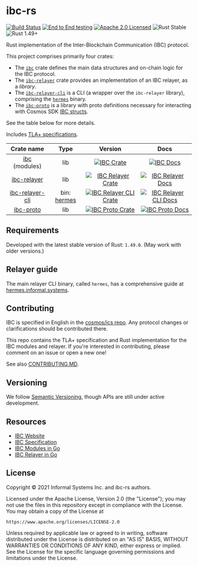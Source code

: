 # ibc-rs

[![Build Status][build-image]][build-link]
[![End to End testing][e2e-image]][e2e-link]
[![Apache 2.0 Licensed][license-image]][license-link]
![Rust Stable][rustc-image]
![Rust 1.49+][rustc-version]

Rust implementation of the Inter-Blockchain Communication (IBC) protocol.

This project comprises primarily four crates:
 
- The [`ibc`][ibc-crate-link] crate defines the main data structures and 
  on-chain logic for the IBC protocol.
- The [`ibc-relayer`][relayer-crate-link] crate provides an implementation 
  of an IBC relayer, as a _library_.
- The [`ibc-relayer-cli`][relayer-cli-crate-link] is a CLI (a wrapper 
  over the `ibc-relayer` library), comprising the 
  [`hermes`](https://hermes.informal.systems) binary.
- The [`ibc-proto`][ibc-proto-crate-link] is a library with proto definitions 
  necessary for interacting with Cosmos SDK
  [IBC structs](https://github.com/cosmos/cosmos-sdk/tree/master/proto/ibc).

See the table below for more details.

Includes [TLA+ specifications](/docs/spec).

| Crate name    |   Type   |     Version       | Docs   |
|:-------------:|:------:|:-------------:|:-----:|
| [ibc](./modules) (modules) | lib|  [![IBC Crate][ibc-crate-image]][ibc-crate-link] | [![IBC Docs][ibc-docs-image]][ibc-docs-link] |
| [ibc-relayer](./relayer)      | lib |  [![IBC Relayer Crate][relayer-crate-image]][relayer-crate-link]  | [![IBC Relayer Docs][relayer-docs-image]][relayer-docs-link] |
| [ibc-relayer-cli](./relayer-cli)  | bin: [hermes](relayer-cli/) |  [![IBC Relayer CLI Crate][relayer-cli-crate-image]][relayer-cli-crate-link]      |  [![IBC Relayer CLI Docs][relayer-cli-docs-image]][relayer-cli-docs-link] |
| [ibc-proto](./proto)  | lib |  [![IBC Proto Crate][ibc-proto-crate-image]][ibc-proto-crate-link]      |  [![IBC Proto Docs][ibc-proto-docs-image]][ibc-proto-docs-link] |


## Requirements 

Developed with the latest stable version of Rust: `1.49.0`. 
(May work with older versions.)

## Relayer guide

The main relayer CLI binary, called `hermes`, has a comprehensive guide at
[hermes.informal.systems](http://hermes.informal.systems).

## Contributing

IBC is specified in English in the [cosmos/ics repo](https://github.com/cosmos/ics). Any
protocol changes or clarifications should be contributed there.

This repo contains the TLA+ specification and Rust implementation for the IBC
modules and relayer. If you're interested in contributing, please comment on an issue or open a new
one!

See also [CONTRIBUTING.MD](./CONTRIBUTING.md).

## Versioning

We follow [Semantic Versioning](https://semver.org/), though APIs are still 
under active development.

## Resources

- [IBC Website](https://cosmos.network/ibc)
- [IBC Specification](https://github.com/cosmos/ics)
- [IBC Modules in Go](https://github.com/cosmos/cosmos-sdk/tree/master/x/ibc)
- [IBC Relayer in Go](https://github.com/iqlusioninc/relayer)

## License

Copyright © 2021 Informal Systems Inc. and ibc-rs authors.

Licensed under the Apache License, Version 2.0 (the "License"); you may not use the files in this repository except in compliance with the License. You may obtain a copy of the License at

    https://www.apache.org/licenses/LICENSE-2.0

Unless required by applicable law or agreed to in writing, software distributed under the License is distributed on an "AS IS" BASIS, WITHOUT WARRANTIES OR CONDITIONS OF ANY KIND, either express or implied. See the License for the specific language governing permissions and limitations under the License.

[ibc-crate-image]: https://img.shields.io/crates/v/ibc.svg
[ibc-crate-link]: https://crates.io/crates/ibc
[ibc-docs-image]: https://docs.rs/ibc/badge.svg
[ibc-docs-link]: https://docs.rs/ibc/
[relayer-crate-image]: https://img.shields.io/crates/v/ibc-relayer.svg
[relayer-crate-link]: https://crates.io/crates/ibc-relayer
[relayer-docs-image]: https://docs.rs/ibc-relayer/badge.svg
[relayer-docs-link]: https://docs.rs/ibc-relayer/
[relayer-cli-crate-image]: https://img.shields.io/crates/v/ibc-relayer-cli.svg
[relayer-cli-crate-link]: https://crates.io/crates/ibc-relayer-cli
[relayer-cli-docs-image]: https://docs.rs/ibc-relayer-cli/badge.svg
[relayer-cli-docs-link]: https://docs.rs/ibc-relayer-cli/
[ibc-proto-crate-image]: https://img.shields.io/crates/v/ibc-proto.svg
[ibc-proto-crate-link]: https://crates.io/crates/ibc-proto
[ibc-proto-docs-image]: https://docs.rs/ibc-proto/badge.svg
[ibc-proto-docs-link]: https://docs.rs/ibc-proto/

[build-image]: https://github.com/informalsystems/ibc-rs/workflows/Rust/badge.svg
[build-link]: https://github.com/informalsystems/ibc-rs/actions?query=workflow%3ARust
[e2e-image]: https://github.com/informalsystems/ibc-rs/workflows/End%20to%20End%20testing/badge.svg
[e2e-link]: https://github.com/informalsystems/ibc-rs/actions?query=workflow%3A%22End+to+End+testing%22
[license-image]: https://img.shields.io/badge/license-Apache_2.0-blue.svg
[license-link]: https://github.com/informalsystems/ibc-rs/blob/master/LICENSE
[rustc-image]: https://img.shields.io/badge/rustc-stable-blue.svg
[rustc-version]: https://img.shields.io/badge/rustc-1.49+-blue.svg
